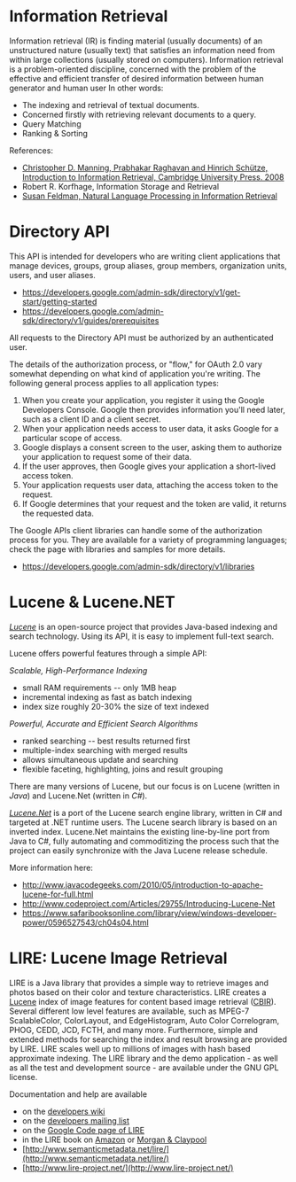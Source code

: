 # Information Retrieval

Information retrieval (IR) is finding material (usually documents) of an unstructured nature (usually text) that satisfies an information need from within large collections (usually stored on computers).
Information retrieval is a problem-oriented discipline, concerned with the problem of the effective and efficient transfer of desired information between human generator and human user In other words:
 * The indexing and retrieval of textual documents. 
 * Concerned firstly with retrieving relevant documents to a query. 
 * Query Matching
 * Ranking & Sorting

References:
  * [Christopher D. Manning, Prabhakar Raghavan and Hinrich Schütze, Introduction to Information Retrieval, Cambridge University Press. 2008](http://nlp.stanford.edu/IR-book/pdf/01bool.pdf)
  * Robert R. Korfhage, Information Storage and Retrieval
  * [Susan Feldman, Natural Language Processing in Information Retrieval](http://www.scism.lsbu.ac.uk/inmandw/ir/jaberwocky.htm)


# Directory API

This API is intended for developers who are writing client applications that manage devices, groups, group aliases, group members, organization units, users, and user aliases.

 * https://developers.google.com/admin-sdk/directory/v1/get-start/getting-started
 * https://developers.google.com/admin-sdk/directory/v1/guides/prerequisites

All requests to the Directory API must be authorized by an authenticated user.

The details of the authorization process, or "flow," for OAuth 2.0 vary somewhat depending on 		what kind of application you're writing. The following general process applies to all application types:

1.  When you create your application, you register it using the Google Developers Console. Google then provides information you'll need later, such as a client ID and a client secret.
2.  When your application needs access to user data, it asks Google for a particular scope of access.
3.  Google displays a consent screen to the user, asking them to authorize your application to request some of their data.
4.  If the user approves, then Google gives your application a short-lived access token.
5.  Your application requests user data, attaching the access token to the request.
6.  If Google determines that your request and the token are valid, it returns the requested data.

The Google APIs client libraries can handle some of the authorization process for you. They are available for a variety of programming languages; check the page with libraries and samples for more details.

 * https://developers.google.com/admin-sdk/directory/v1/libraries


# Lucene & Lucene.NET

[*Lucene*](https://www.google.ro/webhp?sourceid=chrome-instant&ion=1&espv=2&es_th=1&ie=UTF-8#q=lucene&es_th=1) is an open-source project that provides Java-based indexing and search technology. Using its API, it is easy to implement full-text search.

Lucene offers powerful features through a simple API:

*Scalable, High-Performance Indexing*
* small RAM requirements -- only 1MB heap
* incremental indexing as fast as batch indexing
* index size roughly 20-30% the size of text indexed

*Powerful, Accurate and Efficient Search Algorithms*
* ranked searching -- best results returned first
* multiple-index searching with merged results
* allows simultaneous update and searching
* flexible faceting, highlighting, joins and result grouping

There are many versions of Lucene, but our focus is on Lucene (written in *Java*) and Lucene.Net (written in *C#*).

[*Lucene.Net*](https://lucenenet.apache.org/) is a port of the Lucene search engine library, written in C# and targeted at .NET runtime users. The Lucene search library is based on an inverted index. Lucene.Net maintains the existing line-by-line port from Java to C#, fully automating and commoditizing the process such that the project can easily synchronize with the Java Lucene release schedule.

More information here:
* http://www.javacodegeeks.com/2010/05/introduction-to-apache-lucene-for-full.html
* http://www.codeproject.com/Articles/29755/Introducing-Lucene-Net
* https://www.safaribooksonline.com/library/view/windows-developer-power/0596527543/ch04s04.html


# LIRE: Lucene Image Retrieval

LIRE is a Java library that provides a simple way to retrieve images and photos based on their color and texture characteristics. 
LIRE creates a [Lucene]( http://lucene.apache.org/) index of image features for content based image retrieval ([CBIR]( http://en.wikipedia.org/wiki/CBIR)). Several different low level features are available, such as MPEG-7 ScalableColor, ColorLayout, and EdgeHistogram, Auto Color Correlogram, PHOG, CEDD, JCD, FCTH, and many more. 
Furthermore, simple and extended methods for searching the index and result browsing are provided by LIRE. LIRE scales well up to millions of images with hash based approximate indexing. 
The LIRE library and the demo application - as well as all the test and development source - are available under the GNU GPL license.

Documentation and help are available
* on the [developers wiki]( http://www.semanticmetadata.net/wiki/)
* on the [developers mailing list]( https://groups.google.com/forum/#!forum/lire-dev)
* on the [Google Code page of LIRE]( https://code.google.com/p/lire/)
* in the LIRE book on [Amazon]( http://www.amazon.com/Information-Retrieval-Synthesis-Lectures-Concepts/dp/1608459187/ref=sr_1_1?ie=UTF8&qid=1366355737&sr=8-1&keywords=lux+lire) or [Morgan & Claypool]( http://www.morganclaypool.com/doi/abs/10.2200/S00468ED1V01Y201301ICR025)
* [http://www.semanticmetadata.net/lire/](http://www.semanticmetadata.net/lire/)
* [http://www.lire-project.net/](http://www.lire-project.net/)



